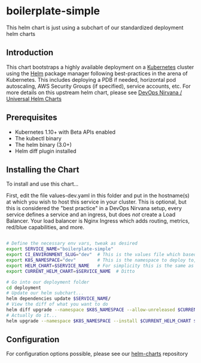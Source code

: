 # boilerplate-simple

This helm chart is just using a subchart of our standardized deployment helm charts

## Introduction

This chart bootstraps a highly available deployment on a [Kubernetes](http://kubernetes.io) cluster using the [Helm](https://helm.sh) package manager following best-practices in the arena of Kubernetes.  This includes deploying a PDB if needed, horizontal pod autoscaling, AWS Security Groups (if specified), service accounts, etc.  For more details on this upstream helm chart, please see [DevOps Nirvana / Universal Helm Charts](https://github.com/DevOps-Nirvana/Universal-Kubernetes-Helm-Charts)

## Prerequisites

- Kubernetes 1.10+ with Beta APIs enabled
- The kubectl binary
- The helm binary (3.0+)
- Helm diff plugin installed

## Installing the Chart

To install and use this chart...

First, edit the file values-dev.yaml in this folder and put in the hostname(s) at which you wish to host this service in your cluster.  This is optional, but this is considered the "best practice" in a DevOps Nirvana setup, every service defines a service and an ingress, but does _not_ create a Load Balancer.  Your load balancer is Nginx Ingress which adds routing, metrics, red/blue capabilities, and more.

```bash

# Define the necessary env vars, tweak as desired
export SERVICE_NAME="boilerplate-simple"
export CI_ENVIRONMENT_SLUG="dev"  # This is the values file which based on this (values-dev.yaml)
export K8S_NAMESPACE="dev"        # This is the namespace to deploy to, this must exist already
export HELM_CHART=$SERVICE_NAME   # For simplicity this is the same as the above service name
export CURRENT_HELM_CHART=$SERVICE_NAME  # Ditto

# Go into our deployment folder
cd deployment
# Update our helm subchart...
helm dependencies update $SERVICE_NAME/
# View the diff of what you want to do
helm diff upgrade --namespace $K8S_NAMESPACE --allow-unreleased $CURRENT_HELM_CHART $HELM_CHART     -f $CURRENT_HELM_CHART/values.yaml     -f $CURRENT_HELM_CHART/values-${CI_ENVIRONMENT_SLUG}.yaml        --set global.namespace="$K8S_NAMESPACE"
# Actually do it...
helm upgrade --namespace $K8S_NAMESPACE --install $CURRENT_HELM_CHART $HELM_CHART     -f $CURRENT_HELM_CHART/values.yaml     -f $CURRENT_HELM_CHART/values-${CI_ENVIRONMENT_SLUG}.yaml  --set global.image.tag="$HELM_IMG_TAG" --set global.namespace="$K8S_NAMESPACE"
```

## Configuration

For configuration options possible, please see our [helm-charts](#todo) repository
